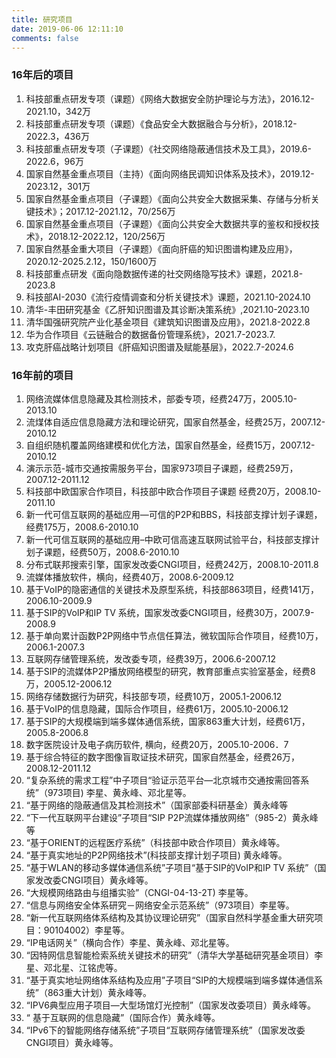 ```yaml
---
title: 研究项目
date: 2019-06-06 12:11:10
comments: false
---
```


### 16年后的项目

1. 科技部重点研发专项（课题）《网络大数据安全防护理论与方法》，2016.12-2021.10，342万
2. 科技部重点研发专项（课题）《食品安全大数据融合与分析》，2018.12-2022.3，436万
3. 科技部重点研发专项（子课题）《社交网络隐蔽通信技术及工具》，2019.6-2022.6，96万
4. 国家自然基金重点项目（主持）《面向网络民调知识体系及技术》，2019.12-2023.12，301万
5. 国家自然基金重点项目（子课题）《面向公共安全大数据采集、存储与分析关键技术》；2017.12-2021.12，70/256万
6. 国家自然基金重点项目（子课题）《面向公共安全大数据共享的鉴权和授权技术》，2018.12-2022.12，120/256万
7. 国家自然基金重大项目（子课题）《面向肝癌的知识图谱构建及应用》，2020.12-2025.2.12，150/1600万
8. 科技部重点研发《面向隐数据传递的社交网络隐写技术》课题，2021.8-2023.8
9. 科技部AI-2030《流行疫情调查和分析关键技术》课题，2021.10-2024.10
10. 清华-丰田研究基金《乙肝知识图谱及其诊断决策系统》,2021.10-2023.10
11. 清华国强研究院产业化基金项目《建筑知识图谱及应用》，2021.8-2022.8
12. 华为合作项目《云链融合的数据备份管理系统》，2021.7-2023.7.
13. 攻克肝癌战略计划项目《肝癌知识图谱及赋能基层》，2022.7-2024.6




### 16年前的项目

1. 网络流媒体信息隐藏及其检测技术，部委专项，经费247万，2005.10-2013.10
2. 流煤体自适应信息隐藏方法和理论研究，国家自然基金，经费25万，2007.12-2010.12
3. 自组织随机覆盖网络建模和优化方法，国家自然基金，经费15万，2007.12-2010.12
4. 演示示范-城市交通按需服务平台，国家973项目子课题，经费259万，2007.12-2011.12
5. 科技部中欧国家合作项目，科技部中欧合作项目子课题 经费20万，2008.10-2011.10
6. 新一代可信互联网的基础应用—可信的P2P和BBS，科技部支撑计划子课题，经费175万，2008.6-2010.10
7. 新一代可信互联网的基础应用–中欧可信高速互联网试验平台，科技部支撑计划子课题，经费50万，2008.6-2010.10
8. 分布式联邦搜索引擎，国家发改委CNGI项目，经费242万，2008.10-2011.8
9. 流媒体播放软件，横向，经费40万，2008.6-2009.12
10. 基于VoIP的隐密通信的关键技术及原型系统，科技部863项目，经费141万，2006.10-2009.9
11. 基于SIP的VoIP和IP TV 系统，国家发改委CNGI项目，经费30万，2007.9-2008.9
12. 基于单向累计函数P2P网络中节点信任算法，微软国际合作项目，经费10万，2006.1-2007.3
13. 互联网存储管理系统，发改委专项，经费39万，2006.6-2007.12
14. 基于SIP的流媒体P2P播放网络模型的研究，教育部重点实验室基金，经费8万，2005.12-2006.12
15. 网络存储数据行为研究，科技部专项，经费10万，2005.1-2006.12
16. 基于VoIP的信息隐藏，国际合作项目，经费61万，2005.10-2006.12
17. 基于SIP的大规模端到端多媒体通信系统，国家863重大计划，经费61万，2005.8-2006.8
18. 数字医院设计及电子病历软件, 横向，经费20万，2005.10-2006．7
19. 基于综合特征的数字图像盲取证技术研究，国家自然基金，经费26万，2008.12-2011.12
20. “复杂系统的需求工程”中子项目“验证示范平台—北京城市交通按需回答系统”（973项目) 李星、黄永峰、邓北星等。
21. “基于网络的隐蔽通信及其检测技术”（国家部委科研基金）黄永峰等
22. “下一代互联网平台建设”子项目“SIP P2P流媒体播放网络”（985-2）黄永峰等
23. “基于ORIENT的远程医疗系统”（科技部中欧合作项目）黄永峰等。
24. “基于真实地址的P2P网络技术”(科技部支撑计划子项目) 黄永峰等。
25. “基于WLAN的移动多媒体通信系统”子项目“基于SIP的VoIP和IP TV 系统”（国家发改委CNGI项目）黄永峰等。
26. “大规模网络路由与组播实验”（CNGI-04-13-2T) 李星等。
27. “信息与网络安全体系研究－网络安全示范系统”（973项目）李星等。
28. “新一代互联网络体系结构及其协议理论研究”（国家自然科学基金重大研究项目：90104002）李星等。
29. “IP电话网关”（横向合作）李星、黄永峰、邓北星等。
30. “因特网信息智能检索系统关键技术的研究”（清华大学基础研究基金项目）李星、邓北星、江铭虎等。
31. “基于真实地址网络体系结构及应用”子项目“SIP的大规模端到端多媒体通信系统”（863重大计划）黄永峰等。
32. “IPV6典型应用子项目—大型场馆灯光控制”（国家发改委项目）黄永峰等。
33. “ 基于互联网的信息隐藏”（国际合作）黄永峰等。
34. “IPv6下的智能网络存储系统”子项目“互联网存储管理系统”（国家发改委CNGI项目）黄永峰等。